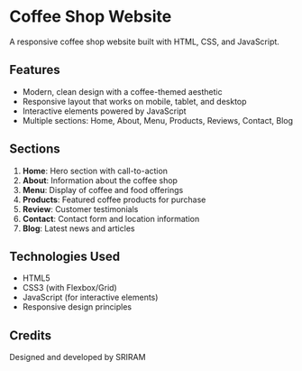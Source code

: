 # Coffee Shop Website

A responsive coffee shop website built with HTML, CSS, and JavaScript.

## Features
- Modern, clean design with a coffee-themed aesthetic
- Responsive layout that works on mobile, tablet, and desktop
- Interactive elements powered by JavaScript
- Multiple sections: Home, About, Menu, Products, Reviews, Contact, Blog

## Sections
1. **Home**: Hero section with call-to-action
2. **About**: Information about the coffee shop
3. **Menu**: Display of coffee and food offerings
4. **Products**: Featured coffee products for purchase
5. **Review**: Customer testimonials
6. **Contact**: Contact form and location information
7. **Blog**: Latest news and articles

## Technologies Used
- HTML5
- CSS3 (with Flexbox/Grid)
- JavaScript (for interactive elements)
- Responsive design principles

## Credits
Designed and developed by SRIRAM
